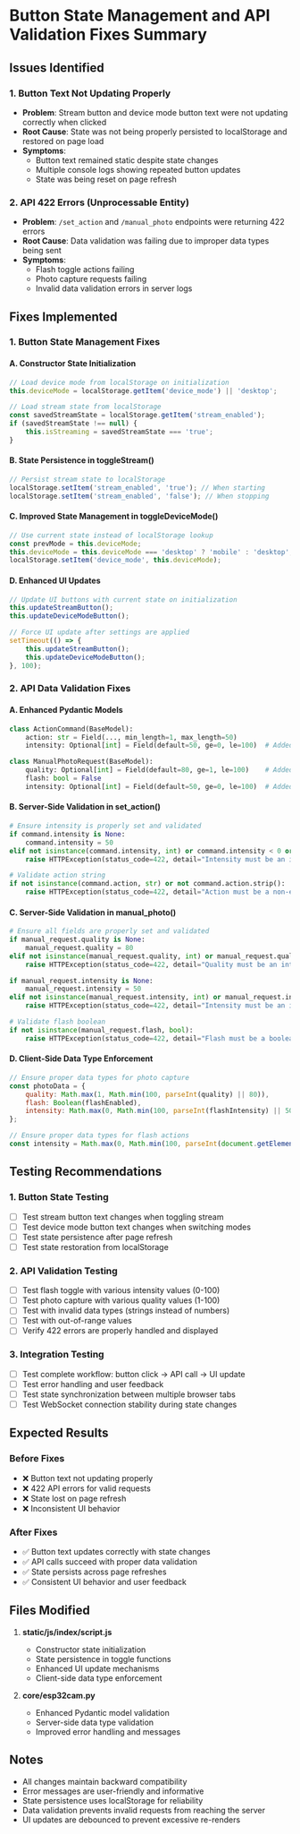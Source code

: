 # Button State Management and API Validation Fixes Summary

## Issues Identified

### 1. Button Text Not Updating Properly
- **Problem**: Stream button and device mode button text were not updating correctly when clicked
- **Root Cause**: State was not being properly persisted to localStorage and restored on page load
- **Symptoms**: 
  - Button text remained static despite state changes
  - Multiple console logs showing repeated button updates
  - State was being reset on page refresh

### 2. API 422 Errors (Unprocessable Entity)
- **Problem**: `/set_action` and `/manual_photo` endpoints were returning 422 errors
- **Root Cause**: Data validation was failing due to improper data types being sent
- **Symptoms**:
  - Flash toggle actions failing
  - Photo capture requests failing
  - Invalid data validation errors in server logs

## Fixes Implemented

### 1. Button State Management Fixes

#### A. Constructor State Initialization
```javascript
// Load device mode from localStorage on initialization
this.deviceMode = localStorage.getItem('device_mode') || 'desktop';

// Load stream state from localStorage
const savedStreamState = localStorage.getItem('stream_enabled');
if (savedStreamState !== null) {
    this.isStreaming = savedStreamState === 'true';
}
```

#### B. State Persistence in toggleStream()
```javascript
// Persist stream state to localStorage
localStorage.setItem('stream_enabled', 'true'); // When starting
localStorage.setItem('stream_enabled', 'false'); // When stopping
```

#### C. Improved State Management in toggleDeviceMode()
```javascript
// Use current state instead of localStorage lookup
const prevMode = this.deviceMode;
this.deviceMode = this.deviceMode === 'desktop' ? 'mobile' : 'desktop';
localStorage.setItem('device_mode', this.deviceMode);
```

#### D. Enhanced UI Updates
```javascript
// Update UI buttons with current state on initialization
this.updateStreamButton();
this.updateDeviceModeButton();

// Force UI update after settings are applied
setTimeout(() => {
    this.updateStreamButton();
    this.updateDeviceModeButton();
}, 100);
```

### 2. API Data Validation Fixes

#### A. Enhanced Pydantic Models
```python
class ActionCommand(BaseModel):
    action: str = Field(..., min_length=1, max_length=50)
    intensity: Optional[int] = Field(default=50, ge=0, le=100)  # Added validation

class ManualPhotoRequest(BaseModel):
    quality: Optional[int] = Field(default=80, ge=1, le=100)    # Added validation
    flash: bool = False
    intensity: Optional[int] = Field(default=50, ge=0, le=100)  # Added validation
```

#### B. Server-Side Validation in set_action()
```python
# Ensure intensity is properly set and validated
if command.intensity is None:
    command.intensity = 50
elif not isinstance(command.intensity, int) or command.intensity < 0 or command.intensity > 100:
    raise HTTPException(status_code=422, detail="Intensity must be an integer between 0 and 100")

# Validate action string
if not isinstance(command.action, str) or not command.action.strip():
    raise HTTPException(status_code=422, detail="Action must be a non-empty string")
```

#### C. Server-Side Validation in manual_photo()
```python
# Ensure all fields are properly set and validated
if manual_request.quality is None:
    manual_request.quality = 80
elif not isinstance(manual_request.quality, int) or manual_request.quality < 1 or manual_request.quality > 100:
    raise HTTPException(status_code=422, detail="Quality must be an integer between 1 and 100")

if manual_request.intensity is None:
    manual_request.intensity = 50
elif not isinstance(manual_request.intensity, int) or manual_request.intensity < 0 or manual_request.intensity > 100:
    raise HTTPException(status_code=422, detail="Intensity must be an integer between 0 and 100")

# Validate flash boolean
if not isinstance(manual_request.flash, bool):
    raise HTTPException(status_code=422, detail="Flash must be a boolean value")
```

#### D. Client-Side Data Type Enforcement
```javascript
// Ensure proper data types for photo capture
const photoData = {
    quality: Math.max(1, Math.min(100, parseInt(quality) || 80)), 
    flash: Boolean(flashEnabled), 
    intensity: Math.max(0, Math.min(100, parseInt(flashIntensity) || 50))
};

// Ensure proper data types for flash actions
const intensity = Math.max(0, Math.min(100, parseInt(document.getElementById('flashIntensity')?.value || 50)));
```

## Testing Recommendations

### 1. Button State Testing
- [ ] Test stream button text changes when toggling stream
- [ ] Test device mode button text changes when switching modes
- [ ] Test state persistence after page refresh
- [ ] Test state restoration from localStorage

### 2. API Validation Testing
- [ ] Test flash toggle with various intensity values (0-100)
- [ ] Test photo capture with various quality values (1-100)
- [ ] Test with invalid data types (strings instead of numbers)
- [ ] Test with out-of-range values
- [ ] Verify 422 errors are properly handled and displayed

### 3. Integration Testing
- [ ] Test complete workflow: button click → API call → UI update
- [ ] Test error handling and user feedback
- [ ] Test state synchronization between multiple browser tabs
- [ ] Test WebSocket connection stability during state changes

## Expected Results

### Before Fixes
- ❌ Button text not updating properly
- ❌ 422 API errors for valid requests
- ❌ State lost on page refresh
- ❌ Inconsistent UI behavior

### After Fixes
- ✅ Button text updates correctly with state changes
- ✅ API calls succeed with proper data validation
- ✅ State persists across page refreshes
- ✅ Consistent UI behavior and user feedback

## Files Modified

1. **static/js/index/script.js**
   - Constructor state initialization
   - State persistence in toggle functions
   - Enhanced UI update mechanisms
   - Client-side data type enforcement

2. **core/esp32cam.py**
   - Enhanced Pydantic model validation
   - Server-side data type validation
   - Improved error handling and messages

## Notes

- All changes maintain backward compatibility
- Error messages are user-friendly and informative
- State persistence uses localStorage for reliability
- Data validation prevents invalid requests from reaching the server
- UI updates are debounced to prevent excessive re-renders 